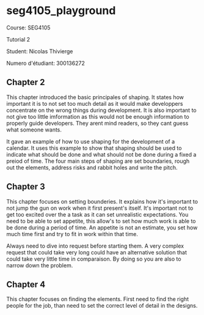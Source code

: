 # seg4105_playground

Course: SEG4105

Tutorial 2

Student: Nicolas Thivierge

Numero d'étudiant: 300136272

## Chapter 2

This chapter introduced the basic principales of shaping. It states how important it is to not set too much detail as it would make developpers concentrate on the wrong things during development. It is also important to not give too little imformation as this would not be enough information to properly guide developers. They arent mind readers, so they cant guess what someone wants.

It gave an example of how to use shaping for the development of a calendar. It uses this example to show that shaping should be used to indicate what should be done and what should not be done during a fixed a preiod of time. The four main steps of shaping are set boundaries, rough out the elements, address risks and rabbit holes and write the pitch.

## Chapter 3

This chapter focuses on setting bounderies. It explains how it's important to not jump the gun on work when it first present's itself. It's important not to get too excited over the a task as it can set unrealistic expectations. You need to be able to set appetite, this allow's to set how much work is able to be done during a period of time. An appetite is not an estimate, you set how much time first and try to fit in work within that time.

Always need to dive into request before starting them. A very complex request that could take very long could have an alternative solution that could take very little time in comparaison. By doing so you are also to narrow down the problem.

## Chapter 4

This chapter focuses on finding the elements. First need to find the right people for the job, than need to set the correct level of detail in the designs.
